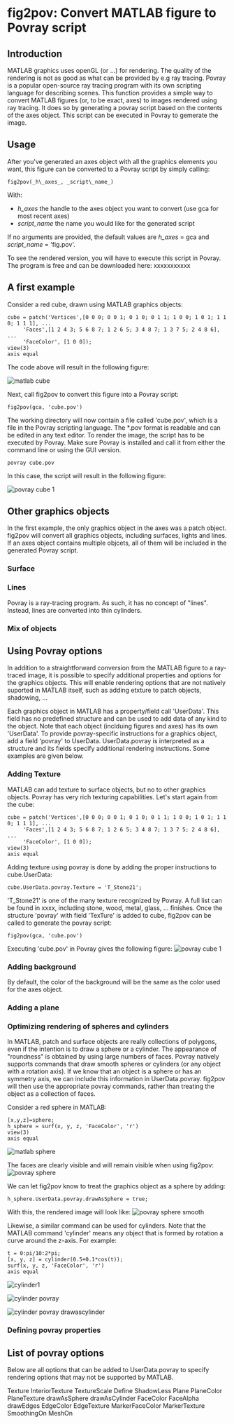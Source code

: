 # fig2pov: Convert MATLAB figure to Povray script
## Introduction
MATLAB graphics uses openGL (or ...) for rendering. The quality of the rendering is not as good as what can be provided by e.g ray tracing. Povray is a popular open-source ray tracing program with its own scripting language for describing scenes.
This function provides a simple way to convert MATLAB figures (or, to be exact, axes) to images rendered using ray tracing. It does so by generating a povray script based on the contents of the axes object. This script can be executed in Povray to gemerate the image.

## Usage
After you've generated an axes object with all the graphics elements you want, this figure can be converted to a Povray script by simply calling:
```
fig2pov(_h\_axes_, _script\_name_)
```
With:
- _h\_axes_ the handle to the axes object you want to convert (use gca for most recent axes)
- _script\_name_ the name you would like for the generated script

If no arguments are provided, the default values are _h\_axes_ = gca and _script\_name_ = 'fig.pov'.

To see the rendered version, you will have to execute this script in Povray. The program is free and can be downloaded here: xxxxxxxxxxx

## A first example
Consider a red cube, drawn using MATLAB graphics objects:
```
cube = patch('Vertices',[0 0 0; 0 0 1; 0 1 0; 0 1 1; 1 0 0; 1 0 1; 1 1 0; 1 1 1], ...
	 'Faces',[1 2 4 3; 5 6 8 7; 1 2 6 5; 3 4 8 7; 1 3 7 5; 2 4 8 6], ...
	 'FaceColor', [1 0 0]);
view(3)
axis equal
```
The code above will result in the following figure:

![matlab cube](cube.png)

Next, call fig2pov to convert this figure into a Povray script: 
```
fig2pov(gca, 'cube.pov')
```
The working directory will now contain a file called 'cube.pov', which is a file in the Povray scripting language. The \*.pov format is readable and can be edited in any text editor. To render the image, the script has to be executed by Povray. Make sure Povray is installed and call it from either the command line or using the GUI version. 
```
povray cube.pov
```
In this case, the script will result in the following figure:

![povray cube 1](cube_povray1.png)

## Other graphics objects
In the first example, the only graphics object in the axes was a patch object. fig2pov will convert all graphics objects, including surfaces, lights and lines. If an axes object contains multiple objcets, all of them will be included in the generated Povray script.
### Surface

### Lines
Povray is a ray-tracing program. As such, it has no concept of "lines". Instead, lines are converted into thin cylinders.

### Mix of objects

## Using Povray options
In addition to a straightforward conversion from the MATLAB figure to a ray-traced image, it is possible to specify additional properties and options for the graphics objects. This will enable rendering options that are not natively suported in MATLAB itself, such as adding etxture to patch objects, shadowing, ... 

Each graphics object in MATLAB has a property/field call 'UserData'. This field has no predefined structure and can be used to add data of any kind to the object. Note that each object (inclduing figures and axes) has its own 'UserData'. To provide povray-specific instructions for a graphics object, add a field 'povray' to UserData. UserData.povray is interpreted as a structure and its fields specify additional rendering instructions.
Some examples are given below.

### Adding Texture
MATLAB can add texture to surface objects, but no to other graphics objects. Povray has very rich texturing capabilities.
Let's start again from the cube:
```
cube = patch('Vertices',[0 0 0; 0 0 1; 0 1 0; 0 1 1; 1 0 0; 1 0 1; 1 1 0; 1 1 1], ...
	 'Faces',[1 2 4 3; 5 6 8 7; 1 2 6 5; 3 4 8 7; 1 3 7 5; 2 4 8 6], ...
	 'FaceColor', [1 0 0]);
view(3)
axis equal
```
Adding texture using povray is done by adding the proper instructions to cube.UserData:
```
cube.UserData.povray.Texture = 'T_Stone21';
``` 
'T_Stone21' is one of the many texture recognized by Povray. A full list can be found in xxxx, including stone, wood, metal, glass, ... finishes.
Once the structure 'povray' with field 'TexTure' is added to cube, fig2pov can be called to generate the povray script:
```
fig2pov(gca, 'cube.pov')
```
Executing 'cube.pov' in Povray gives the following figure:
![povray cube 1](cube_povray_texture1.png)

### Adding background
By default, the color of the background will be the same as the color used for the axes object.

### Adding a plane

### Optimizing rendering of spheres and cylinders
In MATLAB, patch and surface objects are really collections of polygons, even if the intention is to draw a sphere or a cylinder. The appearance of "roundness" is obtained by using large numbers of faces.
Povray natively supports commands that draw smooth spheres or cylinders (or any object with a rotation axis). If we know that an object is a sphere or has an symmetry axis, we can include this information in UserData.povray. fig2pov will then use the appropriate povray commands, rather than treating the object as a collection of faces.

Consider a red sphere in MATLAB:
```
[x,y,z]=sphere;
h_sphere = surf(x, y, z, 'FaceColor', 'r')
view(3)
axis equal
```

![matlab sphere](sphere.png)

The faces are clearly visible and will remain visible when using fig2pov:
![povray sphere](sphere1.png)

We can let fig2pov know to treat the graphics object as a sphere by adding:
```
h_sphere.UserData.povray.drawAsSphere = true;
```
With this, the rendered image will look like:
![povray sphere smooth](sphere_drawassphere.png)

Likewise, a similar command can be used for cylinders. Note that the MATLAB command 'cylinder' means any object that is formed by rotation a curve around the z-axis. For example:
```
t = 0:pi/10:2*pi;
[x, y, z] = cylinder(0.5+0.1*cos(t));
surf(x, y, z, 'FaceColor', 'r')
axis equal
```
![cylinder1](cylinder1.png)

![cylinder povray](cylinder_povray.png)

![cylinder povray drawascylinder](cylinder_povray_drawascylinder.png)



### Defining povray properties

## List of povray options
Below are all options that can be added to UserData.povray to specify rendering options that may not be supported by MATLAB.

Texture
InteriorTexture
TextureScale
Define
ShadowLess
Plane
PlaneColor
PlaneTexture
drawAsSphere
drawAsCylinder
FaceColor
FaceAlpha
drawEdges
EdgeColor
EdgeTexture
MarkerFaceColor
MarkerTexture
SmoothingOn
MeshOn


